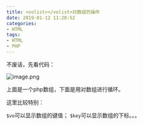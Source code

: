 ```yaml
---
title: <volist></volist>对数组的操作
date: 2019-01-12 11:28:52
categories:
- HTML
tags:
- HTML
- PHP
---
```


不废话，先看代码：

![image.png](http://upload-images.jianshu.io/upload_images/2875232-a00e3f9c9df5de17.png?imageMogr2/auto-orient/strip%7CimageView2/2/w/620)

上面是一个php数组，下面是用<volist>对数组进行循环。

这里比较特别：

`$vo`可以显示数组的键值；
`$key`可以显示数组的下标。。。
